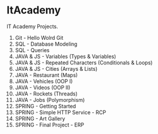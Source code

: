 # ItAcademy

IT Academy Projects.

  1. Git - Hello Wolrd Git
  2. SQL - Database Modeling
  3. SQL - Queries
  4. JAVA & JS - Variables (Types & Variables)
  5. JAVA & JS - Repeated Characters (Conditionals & Loops)
  6. JAVA & JS - Cities (Arrays & Lists) 
  7. JAVA - Restaurant (Maps)
  8. JAVA - Vehicles (OOP I)
  9. JAVA - Videos (OOP II)
  10. JAVA - Rockets (Threads)
  11. JAVA - Jobs (Polymorphism)
  12. SPRING - Getting Started
  13. SPRING - Simple HTTP Service - RCP
  14. SPRING - Art Gallery
  15. SPRING - Final Project - ERP
